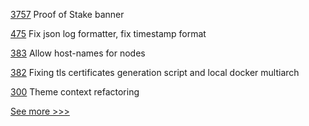 
[3757](https://github.com/hyperledger/besu/pull/3757) Proof of Stake banner

[475](https://github.com/hyperledger/aries-vcx/pull/475) Fix json log formatter, fix timestamp format

[383](https://github.com/hyperledger-labs/orion-server/pull/383) Allow host-names for nodes

[382](https://github.com/hyperledger-labs/orion-server/pull/382) Fixing tls certificates generation script and local docker multiarch

[300](https://github.com/hyperledger/aries-mobile-agent-react-native/pull/300) Theme context refactoring


[See more >>>](https://start-here.hyperledger.org/pull-requests)
